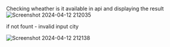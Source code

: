 Checking wheather is it available in api and displaying the result 
![Screenshot 2024-04-12 212035](https://github.com/Rakshith-sai/weather-app/assets/126788622/29047d02-de30-4391-93f3-647e091d31cb)


if not fount - invalid input city

![Screenshot 2024-04-12 212138](https://github.com/Rakshith-sai/weather-app/assets/126788622/3d4b2955-325a-4bc5-9d23-08217e53fa12)
